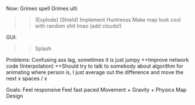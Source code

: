 Now:
  Grimes spell
  Grimes ulti
  >> (Explode)
  >> (Shield)
  Implement Huntresss
  Make map look cool with random shit lmao (add clouds!)

GUI:
  >> Splash

Problems:
  Confusing ass lag, sometimes it is just jumpy
    ++Improve network code (Interpolation)
    ++Should try to talk to somebody about algorithm for animating where person is, I just average out the difference and move the next x spaces / x

Goals:
  Feel responsive
  Feel fast paced
  Movement + Gravity + Physics
  Map Design

